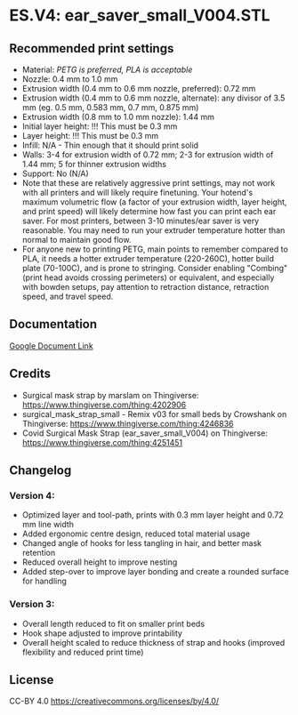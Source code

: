 # ES.V4: ear_saver_small_V004.STL

## Recommended print settings

- Material: *PETG is preferred, PLA is acceptable*
- Nozzle: 0.4 mm to 1.0 mm
- Extrusion width (0.4 mm to 0.6 mm nozzle, preferred): 0.72 mm
- Extrusion width (0.4 mm to 0.6 mm nozzle, alternate): any divisor of 3.5 mm (eg. 0.5 mm, 0.583 mm, 0.7 mm, 0.875 mm)
- Extrusion width (0.8 mm to 1.0 mm nozzle): 1.44 mm
- Initial layer height: !!! This must be 0.3 mm
- Layer height: !!! This must be 0.3 mm
- Infill: N/A - Thin enough that it should print solid
- Walls: 3-4 for extrusion width of 0.72 mm; 2-3 for extrusion width of 1.44 mm; 5 for thinner extrusion widths
- Support: No (N/A)
- Note that these are relatively aggressive print settings, may not work with all printers and will likely require finetuning. Your hotend's maximum volumetric flow (a factor of your extrusion width, layer height, and print speed) will likely determine how fast you can print each ear saver. For most printers, between 3-10 minutes/ear saver is very reasonable. You may need to run your extruder temperature hotter than normal to maintain good flow.
- For anyone new to printing PETG, main points to remember compared to PLA, it needs a hotter extruder temperature (220-260C), hotter build plate (70-100C), and is prone to stringing. Consider enabling "Combing" (print head avoids crossing perimeters) or equivalent, and especially with bowden setups, pay attention to retraction distance, retraction speed, and travel speed.

## Documentation
[Google Document Link](https://docs.google.com/document/d/15-V81oS8I5RemRSrTbresdDm_2dw-AZuGhGRkiqIBxc)

## Credits

- Surgical mask strap by marslam on Thingiverse: https://www.thingiverse.com/thing:4202906
- surgical_mask_strap_small - Remix v03 for small beds by Crowshank on Thingiverse: https://www.thingiverse.com/thing:4246836
- Covid Surgical Mask Strap (ear_saver_small_V004) on Thingiverse: https://www.thingiverse.com/thing:4251451

## Changelog

### Version 4:

- Optimized layer and tool-path, prints with 0.3 mm layer height and 0.72 mm line width
- Added ergonomic centre design, reduced total material usage
- Changed angle of hooks for less tangling in hair, and better mask retention
- Reduced overall height to improve nesting
- Added step-over to improve layer bonding and create a rounded surface for handling

### Version 3:

- Overall length reduced to fit on smaller print beds
- Hook shape adjusted to improve printability
- Overall height scaled to reduce thickness of strap and hooks (improved flexibility and reduced print time)

## License
CC-BY 4.0 https://creativecommons.org/licenses/by/4.0/
